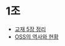 1조
=
- [교재 5장 정리](https://github.com/QBteamOSS/OSS_Assignments/blob/main/organize_chapter5/README.md)
- [OSS의 역사와 현황](https://github.com/QBteamOSS/OSS_Assignments/blob/main/OSS%EC%97%AD%EC%82%AC%EC%99%80%20%ED%98%84%ED%99%A9/README.md)
